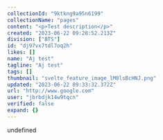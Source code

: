```yaml
---
collectionId: "9ktkng9a95n6199"
collectionName: "pages"
content: "<p>Test description</p>"
created: "2023-06-22 09:28:52.213Z"
division: ["BTS"]
id: "dj97vx7tdl7oq2h"
likes: []
name: "Aj test"
tagline: "Aj test"
tags: []
thumbnail: "svelte_feature_image_lM8lsBcHNJ.png"
updated: "2023-06-22 09:33:32.372Z"
url: "http://www.google.com"
user: "jbrbdjk14w9tqcn"
verified: false
expand: {}
---
```


undefined